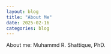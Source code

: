 ```yaml
---
layout: blog
title: "About Me"
date: 2025-02-16
categories: blog
---
```


About me: Muhammd R. Shattique, PhD. 